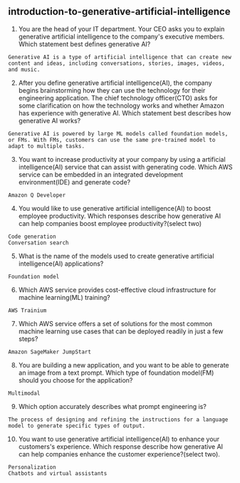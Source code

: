 ## introduction-to-generative-artificial-intelligence

1. You are the head of your IT department. Your CEO asks you to explain generative artificial intelligence to the company's executive members. Which statement best defines generative AI?

```
Generative AI is a type of artificial intelligence that can create new content and ideas, including conversations, stories, images, videos, and music.
```

2. After you define generative artificial intelligence(AI), the company begins brainstorming how they can use the technology for their engineering application. The chief technology officer(CTO) asks for some clarification on how the technology works and whether Amazon has experience with generative AI. Which statement best describes how generative AI works?

```
Generative AI is powered by large ML models called foundation models, or FMs. With FMs, customers can use the same pre-trained model to adapt to multiple tasks.
```

3. You want to increase productivity at your company by using a artificial intelligence(AI) service that can assist with generating code. Which AWS service can be embedded in an integrated development environment(IDE) and generate code?

```
Amazon Q Developer
```

4. You would like to use generative artificial intelligence(AI) to boost employee productivity. Which responses describe how generative AI can help companies boost employee productivity?(select two)

```
Code generation
Conversation search
```

5. What is the name of the models used to create generative artificial intelligence(AI) applications?

```
Foundation model
```

6. Which AWS service provides cost-effective cloud infrastructure for machine learning(ML) training?

```
AWS Trainium
```

7. Which AWS service offers a set of solutions for the most common machine learning use cases that can be deployed readily in just a few steps?

```
Amazon SageMaker JumpStart
```

8. You are building a new application, and you want to be able to generate an image from a text prompt. Which type of foundation model(FM) should you choose for the application?

```
Multimodal
```

9. Which option accurately describes what prompt engineering is?

```
The process of designing and refining the instructions for a language model to generate specific types of output.
```

10. You want to use generative artificial intelligence(AI) to enhance your customers's experience. Which response describe how generative AI can help companies enhance the customer experience?(select two).

```
Personalization
Chatbots and virtual assistants
```
